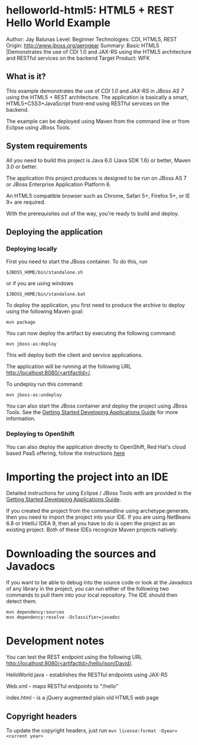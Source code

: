 helloworld-html5: HTML5 + REST Hello World Example
===================
Author: Jay Balunas
Level: Beginner 
Technologies: CDI, HTML5, REST
Origin: http://www.jboss.org/aerogear
Summary: Basic HTML5 |Demonstrates the use of CDI 1.0 and JAX-RS using the HTML5 architecture and RESTful services on the backend
Target Product: WFK

What is it?
-----------

This example demonstrates the use of *CDI 1.0* and *JAX-RS* in *JBoss AS 7* using the HTML5 + REST architecture.
The application is basically a smart, HTML5+CSS3+JavaScript front-end using RESTful services on the backend.

The example can be deployed using Maven from the command line or from Eclipse using JBoss Tools.

System requirements
-------------------

All you need to build this project is Java 6.0 (Java SDK 1.6) or better, Maven
3.0 or better.

The application this project produces is designed to be run on JBoss AS 7 or JBoss Enterprise Application Platform 6.

An HTML5 compatible browser such as Chrome, Safari 5+, Firefox 5+, or IE 9+ are
required.

With the prerequisites out of the way, you're ready to build and deploy.

Deploying the application
-------------------------

### Deploying locally

First you need to start the JBoss container. To do this, run

    $JBOSS_HOME/bin/standalone.sh

or if you are using windows

    $JBOSS_HOME/bin/standalone.bat

To deploy the application, you first need to produce the archive to deploy using
the following Maven goal:

    mvn package

You can now deploy the artifact by executing the following command:

    mvn jboss-as:deploy

This will deploy both the client and service applications.

The application will be running at the following URL [http://localhost:8080/\<artifactId>/]("http://localhost:8080/<artifactId>").

To undeploy run this command:

    mvn jboss-as:undeploy

You can also start the JBoss container and deploy the project using JBoss Tools. See the
<a href="http://www.jboss.org/jdf/quickstarts/jboss-as-quickstart/guide/Introduction/" title="Getting Started Developing Applications Guide">Getting Started Developing Applications Guide</a>
for more information.

### Deploying to OpenShift

You can also deploy the application directly to OpenShift, Red Hat's cloud based PaaS offering, follow the instructions [here](https://community.jboss.org/wiki/DeployingHTML5ApplicationsToOpenshift)

Importing the project into an IDE
=================================

Detailed instructions for using Eclipse / JBoss Tools with are provided in the
<a href="http://www.jboss.org/jdf/quickstarts/jboss-as-quickstart/guide/Introduction/" title="Getting Started Developing Applications Guide">Getting Started Developing Applications Guide</a>.

If you created the project from the commandline using archetype:generate, then
you need to import the project into your IDE. If you are using NetBeans 6.8 or
IntelliJ IDEA 9, then all you have to do is open the project as an existing
project. Both of these IDEs recognize Maven projects natively.

Downloading the sources and Javadocs
====================================

If you want to be able to debug into the source code or look at the Javadocs
of any library in the project, you can run either of the following two
commands to pull them into your local repository. The IDE should then detect
them.

    mvn dependency:sources
    mvn dependency:resolve -Dclassifier=javadoc

Development notes
=================

You can test the REST endpoint using the following URL
[http://localhost:8080/\<artifactId>/hello/json/David/]("http://localhost:8080/<artifactId>/hello/json/David/").

HelloWorld.java - establishes the RESTful endpoints using JAX-RS

Web.xml - maps RESTful endpoints to "/hello"

index.html - is a jQuery augmented plain old HTML5 web page

Copyright headers
-----------------

To update the copyright headers, just run `mvn license:format -Dyear=<current year>`


